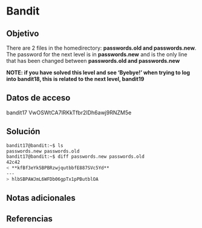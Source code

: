 # Bandit

## Objetivo
There are 2 files in the homedirectory: **passwords.old and passwords.new**. The password for the next level is in **passwords.new** and is the only line that has been changed between **passwords.old and passwords.new**

**NOTE: if you have solved this level and see ‘Byebye!’ when trying to log into bandit18, this is related to the next level, bandit19**

## Datos de acceso
bandit17
VwOSWtCA7lRKkTfbr2IDh6awj9RNZM5e
## Solución 
```bash
bandit17@bandit:~$ ls  
passwords.new passwords.old  
bandit17@bandit:~$ diff passwords.new passwords.old  
42c42  
< **kfBf3eYk5BPBRzwjqutbbfE887SVc5Yd**  
---  
> hlbSBPAWJmL6WFDb06gpTx1pPButblOA
```

## Notas adicionales

## Referencias

